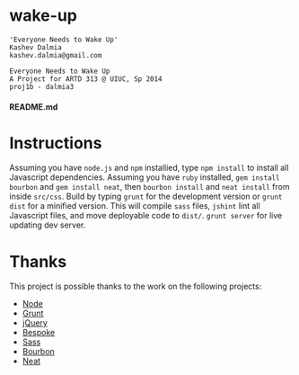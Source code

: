 wake-up
=======

    'Everyone Needs to Wake Up'
    Kashev Dalmia
    kashev.dalmia@gmail.com

    Everyone Needs to Wake Up
    A Project for ARTD 313 @ UIUC, Sp 2014
    proj1b - dalmia3

#### README.md

# Instructions
Assuming you have `node.js` and `npm` installied, type `npm install` to install all Javascript dependencies. Assuming you have `ruby` installed, `gem install bourbon` and `gem install neat`, then `bourbon install` and  `neat install` from inside  `src/css`. Build by typing `grunt` for the development version or `grunt dist` for a minified version. This will compile `sass` files, `jshint` lint all Javascript files, and move deployable code to `dist/`. `grunt server` for live updating dev server.

# Thanks
This project is possible thanks to the work on the following projects:
- [Node](http://nodejs.org/)
- [Grunt](http://gruntjs.com/)
- [jQuery](http://jquery.com/)
- [Bespoke](http://markdalgleish.com/projects/bespoke.js/)
- [Sass](http://sass-lang.com/)
- [Bourbon](http://bourbon.io/)
- [Neat](http://neat.bourbon.io/)
